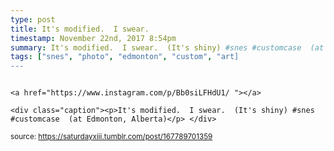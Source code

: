 ```yaml
---
type: post
title: It's modified.  I swear.  
timestamp: November 22nd, 2017 8:54pm
summary: It's modified.  I swear.  (It's shiny) #snes #customcase  (at Edmonton, Alberta)</p> 
tags: ["snes", "photo", "edmonton", "custom", "art]
---
```


                
                
                
                                                                                       <a href="https://www.instagram.com/p/Bb0siLFHdU1/ "></a>
                                                                                          <div class="caption"><p>It's modified.  I swear.  (It's shiny) #snes #customcase  (at Edmonton, Alberta)</p> </div>
                                    
                
                
                
                
                                
<small>source: https://saturdayxiii.tumblr.com/post/167789701359</small>